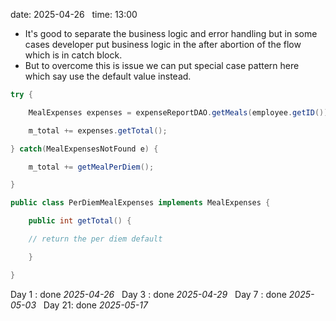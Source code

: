 date: 2025-04-26  
time: 13:00  

- It's good to separate the business logic and error handling but in some cases developer put business logic in the after abortion of the flow which is in catch block.
- But to overcome this is issue we can put special case pattern here which say use the default value instead.

```java
try {

	MealExpenses expenses = expenseReportDAO.getMeals(employee.getID());

	m_total += expenses.getTotal();

} catch(MealExpensesNotFound e) {

	m_total += getMealPerDiem();

}
```
  
```java
public class PerDiemMealExpenses implements MealExpenses {

	public int getTotal() {

	// return the per diem default

	}

}
```
Day 1 : done *2025-04-26*  
Day 3 : done *2025-04-29*  
Day 7 : done *2025-05-03*  
Day 21: done *2025-05-17*